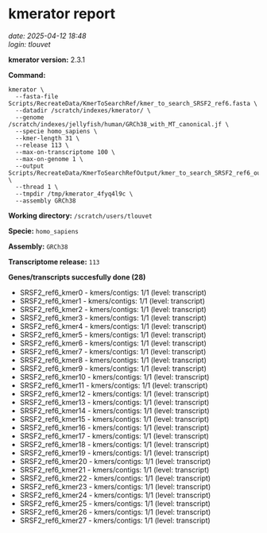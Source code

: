 # kmerator report
*date: 2025-04-12 18:48*  
*login: tlouvet*

**kmerator version:** 2.3.1

**Command:**

```
kmerator \
  --fasta-file Scripts/RecreateData/KmerToSearchRef/kmer_to_search_SRSF2_ref6.fasta \
  --datadir /scratch/indexes/kmerator/ \
  --genome /scratch/indexes/jellyfish/human/GRCh38_with_MT_canonical.jf \
  --specie homo_sapiens \
  --kmer-length 31 \
  --release 113 \
  --max-on-transcriptome 100 \
  --max-on-genome 1 \
  --output Scripts/RecreateData/KmerToSearchRefOutput/kmer_to_search_SRSF2_ref6_output \
  --thread 1 \
  --tmpdir /tmp/kmerator_4fyq4l9c \
  --assembly GRCh38
```

**Working directory:** `/scratch/users/tlouvet`

**Specie:** `homo_sapiens`

**Assembly:** `GRCh38`

**Transcriptome release:** `113`

**Genes/transcripts succesfully done (28)**

- SRSF2_ref6_kmer0 - kmers/contigs: 1/1 (level: transcript)
- SRSF2_ref6_kmer1 - kmers/contigs: 1/1 (level: transcript)
- SRSF2_ref6_kmer2 - kmers/contigs: 1/1 (level: transcript)
- SRSF2_ref6_kmer3 - kmers/contigs: 1/1 (level: transcript)
- SRSF2_ref6_kmer4 - kmers/contigs: 1/1 (level: transcript)
- SRSF2_ref6_kmer5 - kmers/contigs: 1/1 (level: transcript)
- SRSF2_ref6_kmer6 - kmers/contigs: 1/1 (level: transcript)
- SRSF2_ref6_kmer7 - kmers/contigs: 1/1 (level: transcript)
- SRSF2_ref6_kmer8 - kmers/contigs: 1/1 (level: transcript)
- SRSF2_ref6_kmer9 - kmers/contigs: 1/1 (level: transcript)
- SRSF2_ref6_kmer10 - kmers/contigs: 1/1 (level: transcript)
- SRSF2_ref6_kmer11 - kmers/contigs: 1/1 (level: transcript)
- SRSF2_ref6_kmer12 - kmers/contigs: 1/1 (level: transcript)
- SRSF2_ref6_kmer13 - kmers/contigs: 1/1 (level: transcript)
- SRSF2_ref6_kmer14 - kmers/contigs: 1/1 (level: transcript)
- SRSF2_ref6_kmer15 - kmers/contigs: 1/1 (level: transcript)
- SRSF2_ref6_kmer16 - kmers/contigs: 1/1 (level: transcript)
- SRSF2_ref6_kmer17 - kmers/contigs: 1/1 (level: transcript)
- SRSF2_ref6_kmer18 - kmers/contigs: 1/1 (level: transcript)
- SRSF2_ref6_kmer19 - kmers/contigs: 1/1 (level: transcript)
- SRSF2_ref6_kmer20 - kmers/contigs: 1/1 (level: transcript)
- SRSF2_ref6_kmer21 - kmers/contigs: 1/1 (level: transcript)
- SRSF2_ref6_kmer22 - kmers/contigs: 1/1 (level: transcript)
- SRSF2_ref6_kmer23 - kmers/contigs: 1/1 (level: transcript)
- SRSF2_ref6_kmer24 - kmers/contigs: 1/1 (level: transcript)
- SRSF2_ref6_kmer25 - kmers/contigs: 1/1 (level: transcript)
- SRSF2_ref6_kmer26 - kmers/contigs: 1/1 (level: transcript)
- SRSF2_ref6_kmer27 - kmers/contigs: 1/1 (level: transcript)
